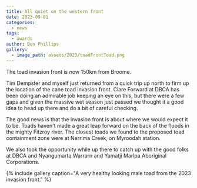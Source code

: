 ```yaml
---
title: All quiet on the western front
date: 2023-09-01
categories:
  - news
tags:
  - awards
author: Ben Phillips
gallery:
  - image_path: assets/2023/toadFrontToad.png
---
```


The toad invasion front is now 150km from Broome.

Tim Dempster and myself just returned from a quick trip up north to firm up the location of the cane toad invasion front.  Clare Forward at DBCA has been doing an admirable job keeping an eye on this, but there were a few gaps and given the massive wet season just passed we thought it a good idea to head up there and do a bit of careful checking.

The good news is that the invasion front is about where we would expect it to be.  Toads haven't made a great leap forward on the back of the floods in the mighty Fitzroy river. The closest toads we found to the proposed toad containment zone were at Nerrima Creek, on Myroodah station.

We also took the opportunity while up there to catch up with the good folks at DBCA and Nyangumarta Warrarn and Yamatji Marlpa Aboriginal Corporations.

{% include gallery caption="A very healthy looking male toad from the 2023 invasion front." %}

